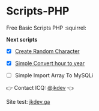 # Scripts-PHP
Free Basic Scripts PHP  :squirrel:

**Next scripts**

- [x] [Create Random Character](https://github.com/SkarYxD/Scripts-PHP/tree/master/create_random_character/)
- [x] [Simple Convert hour to year](https://github.com/SkarYxD/Scripts-PHP/tree/master/conver_hour_to_year/)
- [ ] Simple Import Array To MySQLi



:point_right: Contact ICQ: [@jkdev](https://icq.im/jkdev)  :point_left:
 
 Site test: [jkdev.ga](http://jkdev.ga/)
